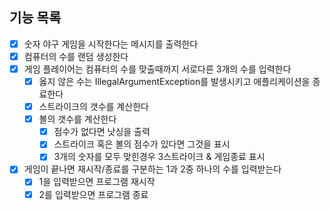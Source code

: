 ## 기능 목록
- [x] 숫자 야구 게임을 시작한다는 메시지를 출력한다
- [x] 컴퓨터의 수를 랜덤 생성한다
- [x] 게임 플레이어는 컴퓨터의 수를 맞출때까지 서로다른 3개의 수를 입력한다
  - [x] 옳지 않은 수는 IllegalArgumentException를 발생시키고 애플리케이션을 종료한다 
  - [x] 스트라이크의 갯수를 계산한다
  - [x] 볼의 갯수를 계산한다
    - [x] 점수가 없다면 낫싱을 출력
    - [x] 스트라이크 혹은 볼의 점수가 있다면 그것을 표시
    - [x] 3개의 숫자를 모두 맞힌경우 3스트라이크 & 게임종료 표시
- [x] 게임이 끝나면 재시작/종료를 구분하는 1과 2중 하나의 수를 입력받는다
  - [x] 1을 입력받으면 프로그램 재시작
  - [x] 2를 입력받으면 프로그램 종료